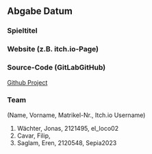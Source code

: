 ## Abgabe      Datum 

### Spieltitel


### Website (z.B. itch.io-Page)


### Source-Code (GitLabGitHub)
[Github Project](https://github.com/elloco02/GAE_Game_Jam_2)

### Team  
(Name, Vorname, Matrikel-Nr., Itch.io Username)

1. Wächter, Jonas, 2121495, el_loco02
2. Cavar, Filip,
3. Saglam, Eren, 2120548, Sepia2023

